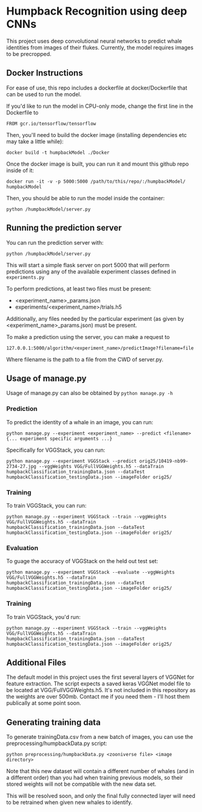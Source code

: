 # Humpback Recognition using deep CNNs
This project uses deep convolutional neural networks to predict whale identities from images of their flukes. Currently, the model requires images to be precropped.

## Docker Instructions
For ease of use, this repo includes a dockerfile at docker/Dockerfile that can be used to run the model. 

If you'd like to run the model in CPU-only mode, change the first line in the Dockerfile to 
```
FROM gcr.io/tensorflow/tensorflow
```

Then, you'll need to build the docker image (installing dependencies etc may take a little while):
```
docker build -t humpbackModel ./Docker
```

Once the docker image is built, you can run it and mount this github repo inside of it:
```
docker run -it -v -p 5000:5000 /path/to/this/repo/:/humpbackModel/ humpbackModel
```

Then, you should be able to run the model inside the container:
```
python /humpbackModel/server.py
```

## Running the prediction server
You can run the prediction server with:

```
python /humpbackModel/server.py
```
This will start a simple flask server on port 5000 that will perform predictions using any of the available experiment classes defined in `experiments.py`

To perform predictions, at least two files must be present:
  - <experiment_name>_params.json
  - experiments/<experiment_name>/trials.h5

Additionally, any files needed by the particular experiment (as given by <experiment_name>_params.json) must be present. 

To make a prediction using the server, you can make a request to 

```
127.0.0.1:5000/algorithm/<experiment_name>/predictImage?filename=file
```

Where filename is the path to a file from the CWD of server.py.


## Usage of manage.py
Usage of manage.py can also be obtained by ```python manage.py -h```

### Prediction
To predict the identity of a whale in an image, you can run:
```
python manage.py --experiment <experiment_name> --predict <filename> {... experiment specific arguments ...}
```

Specifically for VGGStack, you can run:
```
python manage.py --experiment VGGStack --predict orig25/10419-nb99-2734-27.jpg --vggWeights VGG/FullVGGWeights.h5 --dataTrain humpbackClassification_trainingData.json --dataTest humpbackClassification_testingData.json --imageFolder orig25/
```

### Training
To train VGGStack, you can run:
```
python manage.py --experiment VGGStack --train --vggWeights VGG/FullVGGWeights.h5 --dataTrain humpbackClassification_trainingData.json --dataTest humpbackClassification_testingData.json --imageFolder orig25/
```

### Evaluation
To guage the accuracy of VGGStack on the held out test set:
```
python manage.py --experiment VGGStack --evaluate --vggWeights VGG/FullVGGWeights.h5 --dataTrain humpbackClassification_trainingData.json --dataTest humpbackClassification_testingData.json --imageFolder orig25/
```

### Training
To train VGGStack, you'd run:
```
python manage.py --experiment VGGStack --train --vggWeights VGG/FullVGGWeights.h5 --dataTrain humpbackClassification_trainingData.json --dataTest humpbackClassification_testingData.json --imageFolder orig25/
```

## Additional Files
The default model in this project uses the first several layers of VGGNet for feature extraction. The script expects a saved keras VGGNet model file to be located at VGG/FullVGGWeights.h5. It's not included in this repository as the weights are over 500mb. Contact me if you need them - I'll host them publically at some point soon. 

## Generating training data
To generate trainingData.csv from a new batch of images, you can use the preprocessing/humpbackData.py script:
```
python preprocessing/humpbackData.py <zooniverse file> <image directory>
```

Note that this new dataset will contain a different number of whales (and in a different order) than you  had when training previous models, so their stored weights will not be compatible with the new data set. 

This will be resolved soon, and only the final fully connected layer will need to be retrained when given new whales to identify.
